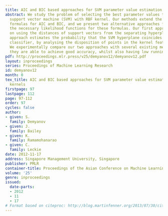 ```yaml
---
title: AIC and BIC based approaches for SVM parameter value estimation with RBF kernels
abstract: We study the problem of selecting the best parameter values to use for a
  support vector machine (SVM) with RBF kernel. Our methods extend the well-known
  formulas for AIC and BIC, and we present two alternative approaches for calculating
  the necessary likelihood functions for these formulas. Our first approach is based
  on using the distances of support vectors from the separating hyperplane. Our second
  approach estimates the probability that the SVM hyperplane coincides with the Bayes
  classifier, by analysing the disposition of points in the kernel feature space.
  We experimentally compare our two approaches with several existing methods and show
  they are able to achieve good accuracy, whilst also having low running time.
pdf: http://proceedings.mlr.press/v25/demyanov12/demyanov12.pdf
layout: inproceedings
series: Proceedings of Machine Learning Research
id: demyanov12
month: 0
tex_title: AIC and BIC based approaches for SVM parameter value estimation with RBF
  kernels
firstpage: 97
lastpage: 112
page: 97-112
order: 97
cycles: false
author:
- given: S.
  family: Demyanov
- given: J.
  family: Bailey
- given: K.
  family: Ramamohanarao
- given: C.
  family: Leckie
date: 2012-11-17
address: Singapore Management University, Singapore
publisher: PMLR
container-title: Proceedings of the Asian Conference on Machine Learning
volume: '25'
genre: inproceedings
issued:
  date-parts:
  - 2012
  - 11
  - 17
# Format based on citeproc: http://blog.martinfenner.org/2013/07/30/citeproc-yaml-for-bibliographies/
---
```

